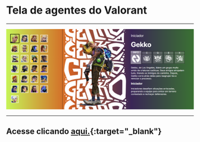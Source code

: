 # Tela de agentes do Valorant

***

![Tela de agentes do Valorant](./assets/image.png)

***

## Acesse clicando [aqui.](https://pedro-4rtur/github.io/Tela-de-agentes-Valorant){:target="_blank"}